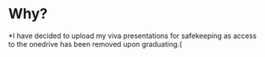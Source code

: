 # Why?
*I have decided to upload my viva presentations for safekeeping as access to the onedrive has been removed upon graduating.(
